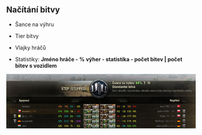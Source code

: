 [img_battle_loading]:images/battle_loading.jpg

## Načítání bitvy

- Šance na výhru
- Tier bitvy
- Vlajky hráčů 

- Statistiky: **Jméno hráče - % výher - statistika - počet bitev | počet bitev s vozidlem**

![img_battle_loading]